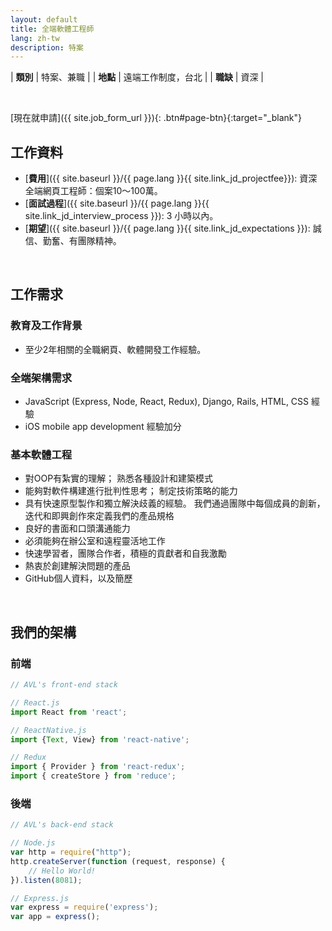 ```yaml
---
layout: default
title: 全端軟體工程師
lang: zh-tw
description: 特案
---
```




| **類別** | 特案、兼職 |
| **地點** | 遠端工作制度，台北 |
| **職缺** | 資深 |

<br>

[現在就申請]({{ site.job_form_url }}){: .btn#page-btn}{:target="_blank"}

## 工作資料
- [**費用**]({{ site.baseurl }}/{{ page.lang }}{{ site.link_jd_projectfee}}): 資深全端網頁工程師：個案10～100萬。
- [**面試過程**]({{ site.baseurl }}/{{ page.lang }}{{ site.link_jd_interview_process }}): 3 小時以內。
- [**期望**]({{ site.baseurl }}/{{ page.lang }}{{ site.link_jd_expectations }}): 誠信、勤奮、有團隊精神。

<br>

## 工作需求

### 教育及工作背景
- 至少2年相關的全職網頁、軟體開發工作經驗。

### 全端架構需求
- JavaScript (Express, Node, React, Redux), Django, Rails, HTML, CSS 經驗
- iOS mobile app development 經驗加分

### 基本軟體工程
- 對OOP有紮實的理解； 熟悉各種設計和建築模式
- 能夠對軟件構建進行批判性思考； 制定技術策略的能力
- 具有快速原型製作和獨立解決歧義的經驗。 我們通過團隊中每個成員的創新，迭代和即興創作來定義我們的產品規格
- 良好的書面和口頭溝通能力
- 必須能夠在辦公室和遠程靈活地工作
- 快速學習者，團隊合作者，積極的貢獻者和自我激勵
- 熱衷於創建解決問題的產品
- GitHub個人資料，以及簡歷

<br>

## 我們的架構

### 前端
```javascript
// AVL's front-end stack

// React.js
import React from 'react';

// ReactNative.js
import {Text, View} from 'react-native';

// Redux
import { Provider } from 'react-redux';
import { createStore } from 'reduce';

```

### 後端
```javascript
// AVL's back-end stack

// Node.js
var http = require("http");
http.createServer(function (request, response) {
    // Hello World!
}).listen(8081);

// Express.js
var express = require('express');
var app = express();
```

